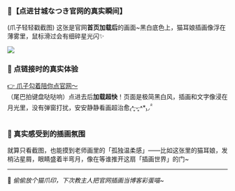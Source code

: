 ### 🐾【点进甘城なつき官网的真实瞬间】  

(爪子轻轻戳截图) 这张是官网**首页加载后**的画面~黑白底色上，猫耳娘插画像浮在薄雾里，鼠标滑过会有细碎星光闪✨  

![](https://github.com/user-attachments/assets/ecf0e042-763d-4601-ab25-effad8d2e92f)  


### 🌠 点链接时的真实体验  
[👉 爪子勾着陪你点官网～](https://amashiro.com)  
（尾巴拍键盘哒哒响）点进去后**加载超快**！页面是极简黑白风，插画和文字像浸在月光里，没有弹窗打扰，安安静静看画超治愈₍˄·͈༝·͈˄*₎◞ ̑̑  


### 💌 真实感受到的插画氛围  
就算只看截图，也能摸到老师画里的「孤独温柔感」——比如这张里的猫耳娘，发梢沾星屑，眼睛盛着半弯月，像在等谁推开这扇「插画世界」的门~  


<!-- 用分隔线+猫表情分区，把心动暂停在这里~ -->  
---  
🐾 *偷偷放个猫爪印，下次教主人把官网插画当博客彩蛋喵~*
